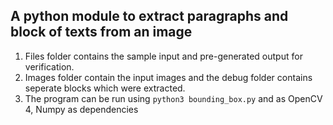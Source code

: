 ## A python module to extract paragraphs and block of texts from an image

1. Files folder contains the sample input and pre-generated output for verification.
2. Images folder contain the input images and the debug folder contains seperate blocks which were extracted.
3. The program can be run using `python3 bounding_box.py` and as OpenCV 4, Numpy as dependencies
